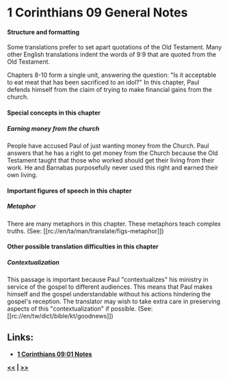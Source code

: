 # 1 Corinthians 09 General Notes #

#### Structure and formatting ####

Some translations prefer to set apart quotations of the Old Testament. Many other English translations indent the words of 9:9 that are quoted from the Old Testament. 

Chapters 8-10 form a single unit, answering the question: "Is it acceptable to eat meat that has been sacrificed to an idol?" In this chapter, Paul defends himself from the claim of trying to make financial gains from the church. 

#### Special concepts in this chapter ####

##### Earning money from the church #####
People have accused Paul of just wanting money from the Church. Paul answers that he has a right to get money from the Church because the Old Testament taught that those who worked should get their living from their work. He and Barnabas purposefully never used this right and earned their own living. 

#### Important figures of speech in this chapter ####

##### Metaphor #####
There are many metaphors in this chapter. These metaphors teach complex truths. (See: [[rc://en/ta/man/translate/figs-metaphor]])

#### Other possible translation difficulties in this chapter ####

##### Contextualization #####

This passage is important because Paul "contextualizes" his ministry in service of the gospel to different audiences. This means that Paul makes himself and the gospel  understandable without his actions hindering the gospel's reception. The translator may wish to take extra care in preserving aspects of this "contextualization" if possible. (See: [[rc://en/tw/dict/bible/kt/goodnews]])

## Links: ##

* __[1 Corinthians 09:01 Notes](./01.md)__

__[<<](../08/intro.md) | [>>](../10/intro.md)__
